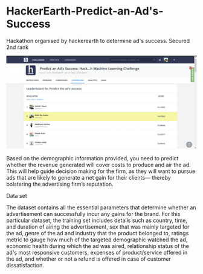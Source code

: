 # HackerEarth-Predict-an-Ad's-Success
Hackathon organised by hackerearth to determine ad's success. Secured 2nd rank

![](Untitled.png)

Based on the demographic information provided, you need to predict whether the revenue generated will cover costs to produce and air the ad. This will help guide decision making for the firm, as they will want to pursue ads that are likely to generate a net gain for their clients— thereby bolstering the advertising firm’s reputation.

Data set

The dataset contains all the essential parameters that determine whether an advertisement can successfully incur any gains for the brand. For this particular dataset, the training set includes details such as country, time, and duration of airing the advertisement, sex that was mainly targeted for the ad, genre of the ad and industry that the product belonged to, ratings metric to gauge how much of the targeted demographic watched the ad, economic health during which the ad was aired, relationship status of the ad's most responsive customers, expenses of product/service offered in the ad, and whether or not a refund is offered in case of customer dissatisfaction.
